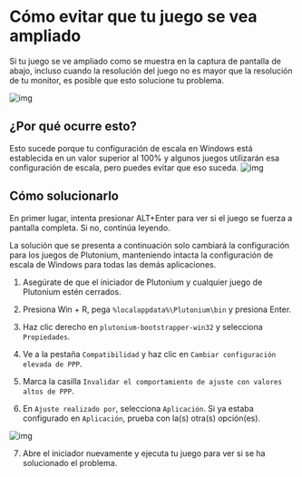 # Cómo evitar que tu juego se vea ampliado

Si tu juego se ve ampliado como se muestra en la captura de pantalla de abajo, incluso cuando la resolución del juego no es mayor que la resolución de tu monitor, es posible que esto solucione tu problema.

![img](/images/docs/fix-game-zoomed-in/example.png)

## ¿Por qué ocurre esto?

Esto sucede porque tu configuración de escala en Windows está establecida en un valor superior al 100% y algunos juegos utilizarán esa configuración de escala, pero puedes evitar que eso suceda.
![img](/images/docs/fix-game-zoomed-in/windows-setting.png)

## Cómo solucionarlo

En primer lugar, intenta presionar ALT+Enter para ver si el juego se fuerza a pantalla completa. Si no, continúa leyendo.

La solución que se presenta a continuación solo cambiará la configuración para los juegos de Plutonium, manteniendo intacta la configuración de escala de Windows para todas las demás aplicaciones.

1. Asegúrate de que el iniciador de Plutonium y cualquier juego de Plutonium estén cerrados.

2. Presiona Win + R, pega `%localappdata%\Plutonium\bin` y presiona Enter.

3. Haz clic derecho en `plutonium-bootstrapper-win32` y selecciona `Propiedades`.

4. Ve a la pestaña `Compatibilidad` y haz clic en `Cambiar configuración elevada de PPP`.

5. Marca la casilla `Invalidar el comportamiento de ajuste con valores altos de PPP`.

6. En `Ajuste realizado por`, selecciona `Aplicación`. Si ya estaba configurado en `Aplicación`, prueba con la(s) otra(s) opción(es).

![img](/images/docs/fix-game-zoomed-in/app-setting.png)

7. Abre el iniciador nuevamente y ejecuta tu juego para ver si se ha solucionado el problema.
